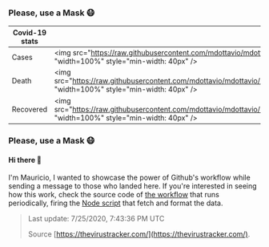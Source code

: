 

### Please, use a Mask 😷

| Covid-19 stats | | Total | Today |
|-----------------|-----------------------------|---------|---------|
| Cases | <img src="https://raw.githubusercontent.com/mdottavio/mdottavio/master/imgs/total.svg" "width=100%" style="min-width: 40px" /> | 16087285 | +155840 |
| Death | <img src="https://raw.githubusercontent.com/mdottavio/mdottavio/master/imgs/death.svg" "width=100%" style="min-width: 40px" /> | 645311 | +3426 |
| Recovered | <img src="https://raw.githubusercontent.com/mdottavio/mdottavio/master/imgs/recovered.svg" "width=100%" style="min-width: 40px" /> | 9827752 | |

### Please, use a Mask 😷

#### Hi there 👋
I'm Mauricio, I wanted to showcase the power of Github's workflow while sending a message to those who landed here.
If you're interested in seeing how this work, check the source code of [the workflow](https://github.com/mdottavio/mdottavio/blob/master/.github/workflows/updateReadme.yml) that runs periodically, firing
the [Node script](https://github.com/mdottavio/mdottavio/tree/covidstats) that fetch and format the data.

> Last update: 7/25/2020, 7:43:36 PM UTC
>
> Source [https://thevirustracker.com/](https://thevirustracker.com/).

 
